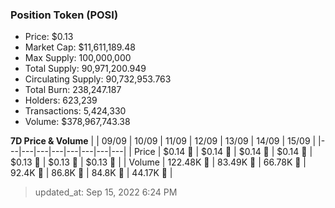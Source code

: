 
  ### Position Token (POSI)
  - Price: $0.13
  - Market Cap: $11,611,189.48
  - Max Supply: 100,000,000
  - Total Supply: 90,971,200.949
  - Circulating Supply: 90,732,953.763
  - Total Burn: 238,247.187
  - Holders: 623,239
  - Transactions: 5,424,330
  - Volume: $378,967,743.38

  **7D Price & Volume**
  | | 09&#x2F;09 | 10&#x2F;09 | 11&#x2F;09 | 12&#x2F;09 | 13&#x2F;09 | 14&#x2F;09 | 15&#x2F;09 |
  |---|---|---|---|---|---|---|---|
  | Price | $0.14 🚀 | $0.14 🔻 | $0.14 🔻 | $0.14 🔻 | $0.13 🔻 | $0.13 🔻 | $0.13 🔻 |
  | Volume | 122.48K 🚀 | 83.49K 🔻 | 66.78K 🔻 | 92.4K 🚀 | 86.8K 🔻 | 84.8K 🔻 | 44.17K 🔻 |

  > updated_at: Sep 15, 2022 6:24 PM
